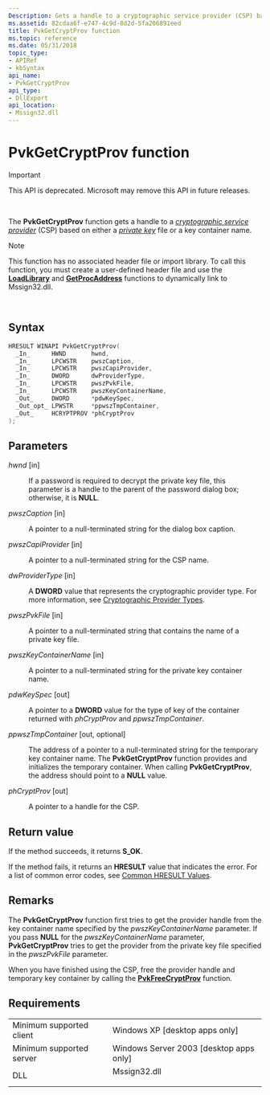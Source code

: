 ```yaml
---
Description: Gets a handle to a cryptographic service provider (CSP) based on either a private key file or a key container name.
ms.assetid: 82cdaa6f-e747-4c9d-8d2d-5fa206891eed
title: PvkGetCryptProv function
ms.topic: reference
ms.date: 05/31/2018
topic_type: 
- APIRef
- kbSyntax
api_name: 
- PvkGetCryptProv
api_type: 
- DllExport
api_location: 
- Mssign32.dll
---
```


# PvkGetCryptProv function

> [!IMPORTANT]
> This API is deprecated. Microsoft may remove this API in future releases.

 

The **PvkGetCryptProv** function gets a handle to a [*cryptographic service provider*](https://msdn.microsoft.com/en-us/library/ms721572(v=VS.85).aspx) (CSP) based on either a [*private key*](https://msdn.microsoft.com/en-us/library/ms721603(v=VS.85).aspx) file or a key container name.

> [!Note]  
> This function has no associated header file or import library. To call this function, you must create a user-defined header file and use the [**LoadLibrary**](https://msdn.microsoft.com/en-us/library/ms684175(v=VS.85).aspx) and [**GetProcAddress**](https://msdn.microsoft.com/en-us/library/ms683212(v=VS.85).aspx) functions to dynamically link to Mssign32.dll.

 

## Syntax


```C++
HRESULT WINAPI PvkGetCryptProv(
  _In_      HWND       hwnd,
  _In_      LPCWSTR    pwszCaption,
  _In_      LPCWSTR    pwszCapiProvider,
  _In_      DWORD      dwProviderType,
  _In_      LPCWSTR    pwszPvkFile,
  _In_      LPCWSTR    pwszKeyContainerName,
  _Out_     DWORD      *pdwKeySpec,
  _Out_opt_ LPWSTR     *ppwszTmpContainer,
  _Out_     HCRYPTPROV *phCryptProv
);
```



## Parameters

<dl> <dt>

*hwnd* \[in\]
</dt> <dd>

If a password is required to decrypt the private key file, this parameter is a handle to the parent of the password dialog box; otherwise, it is **NULL**.

</dd> <dt>

*pwszCaption* \[in\]
</dt> <dd>

A pointer to a null-terminated string for the dialog box caption.

</dd> <dt>

*pwszCapiProvider* \[in\]
</dt> <dd>

A pointer to a null-terminated string for the CSP name.

</dd> <dt>

*dwProviderType* \[in\]
</dt> <dd>

A **DWORD** value that represents the cryptographic provider type. For more information, see [Cryptographic Provider Types](cryptographic-provider-types.md).

</dd> <dt>

*pwszPvkFile* \[in\]
</dt> <dd>

A pointer to a null-terminated string that contains the name of a private key file.

</dd> <dt>

*pwszKeyContainerName* \[in\]
</dt> <dd>

A pointer to a null-terminated string for the private key container name.

</dd> <dt>

*pdwKeySpec* \[out\]
</dt> <dd>

A pointer to a **DWORD** value for the type of key of the container returned with *phCryptProv* and *ppwszTmpContainer*.

</dd> <dt>

*ppwszTmpContainer* \[out, optional\]
</dt> <dd>

The address of a pointer to a null-terminated string for the temporary key container name. The **PvkGetCryptProv** function provides and initializes the temporary container. When calling **PvkGetCryptProv**, the address should point to a **NULL** value.

</dd> <dt>

*phCryptProv* \[out\]
</dt> <dd>

A pointer to a handle for the CSP.

</dd> </dl>

## Return value

If the method succeeds, it returns **S\_OK**.

If the method fails, it returns an **HRESULT** value that indicates the error. For a list of common error codes, see [Common HRESULT Values](common-hresult-values.md).

## Remarks

The **PvkGetCryptProv** function first tries to get the provider handle from the key container name specified by the *pwszKeyContainerName* parameter. If you pass **NULL** for the *pwszKeyContainerName* parameter, **PvkGetCryptProv** tries to get the provider from the private key file specified in the *pwszPvkFile* parameter.

When you have finished using the CSP, free the provider handle and temporary key container by calling the [**PvkFreeCryptProv**](pvkfreecryptprov.md) function.

## Requirements



|                                     |                                                                                         |
|-------------------------------------|-----------------------------------------------------------------------------------------|
| Minimum supported client<br/> | Windows XP \[desktop apps only\]<br/>                                             |
| Minimum supported server<br/> | Windows Server 2003 \[desktop apps only\]<br/>                                    |
| DLL<br/>                      | <dl> <dt>Mssign32.dll</dt> </dl> |



 

 




